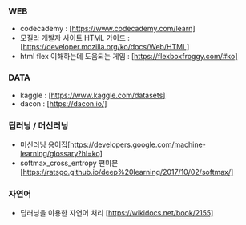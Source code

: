 ### WEB
- codecademy : [https://www.codecademy.com/learn]
- 모질라 개발자 사이트 HTML 가이드 : [https://developer.mozilla.org/ko/docs/Web/HTML]
- html flex 이해하는데 도움되는 게임 : [https://flexboxfroggy.com/#ko]


### DATA
- kaggle : [https://www.kaggle.com/datasets]
- dacon : [https://dacon.io/]


### 딥러닝 / 머신러닝
- 머신러닝 용어집[https://developers.google.com/machine-learning/glossary?hl=ko]
- softmax_cross_entropy 편미분 [https://ratsgo.github.io/deep%20learning/2017/10/02/softmax/] 


### 자연어
- 딥러닝을 이용한 자연어 처리  [https://wikidocs.net/book/2155]
